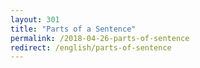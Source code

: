 ```yaml
---
layout: 301
title: "Parts of a Sentence"
permalink: /2018-04-26-parts-of-sentence
redirect: /english/parts-of-sentence
---
```

